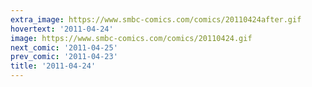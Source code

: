 ```yaml
---
extra_image: https://www.smbc-comics.com/comics/20110424after.gif
hovertext: '2011-04-24'
image: https://www.smbc-comics.com/comics/20110424.gif
next_comic: '2011-04-25'
prev_comic: '2011-04-23'
title: '2011-04-24'
---
```


